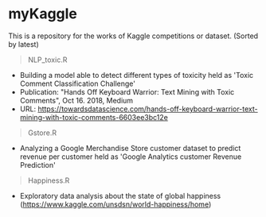 # myKaggle

This is a repository for the works of Kaggle competitions or dataset. (Sorted by latest)

> NLP_toxic.R 
 - Building a model able to detect different types of toxicity held as 'Toxic Comment Classification Challenge'
 - Publication: "Hands Off Keyboard Warrior: Text Mining with Toxic Comments", Oct 16. 2018, Medium
 - URL: https://towardsdatascience.com/hands-off-keyboard-warrior-text-mining-with-toxic-comments-6603ee3bc12e

> Gstore.R 
 - Analyzing a Google Merchandise Store customer dataset to predict revenue per customer held as 'Google Analytics customer Revenue Prediction' 

> Happiness.R 
 - Exploratory data analysis about the state of global happiness (https://www.kaggle.com/unsdsn/world-happiness/home) 
    
